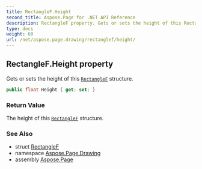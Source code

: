 ```yaml
---
title: RectangleF.Height
second_title: Aspose.Page for .NET API Reference
description: RectangleF property. Gets or sets the height of this RectangleF structure
type: docs
weight: 60
url: /net/aspose.page.drawing/rectanglef/height/
---
```

## RectangleF.Height property

Gets or sets the height of this [`RectangleF`](../) structure.

```csharp
public float Height { get; set; }
```

### Return Value

The height of this [`RectangleF`](../) structure.

### See Also

* struct [RectangleF](../)
* namespace [Aspose.Page.Drawing](../../rectanglef/)
* assembly [Aspose.Page](../../../)


